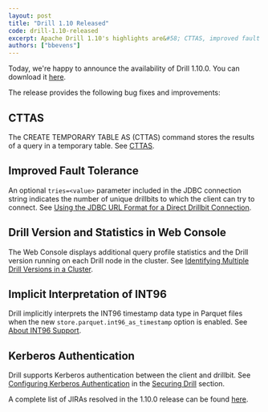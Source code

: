 ```yaml
---
layout: post
title: "Drill 1.10 Released"
code: drill-1.10-released
excerpt: Apache Drill 1.10's highlights are&#58; CTTAS, improved fault tolerance, Drill version and statistics in Web Console, implicit interpretation of INT96, and Kerberos authentication.
authors: ["bbevens"]
---
```


Today, we're happy to announce the availability of Drill 1.10.0. You can download it [here](https://drill.apache.org/download/).

The release provides the following bug fixes and improvements:

## CTTAS 
The CREATE TEMPORARY TABLE AS (CTTAS) command stores the results of a query in a temporary table. See [CTTAS]({{site.baseurl}}/docs/create-temporary-table-as-cttas/). 

## Improved Fault Tolerance  
An optional `tries=<value>` parameter included in the JDBC connection string indicates the number of unique drillbits to which the client can try to connect. See [Using the JDBC URL Format for a Direct Drillbit Connection]({{site.baseurl}}/docs/using-the-jdbc-driver/#using-the-jdbc-url-format-for-a-direct-drillbit-connection).    

## Drill Version and Statistics in Web Console
The Web Console displays additional query profile statistics and the Drill version running on each Drill node in the cluster. See [Identifying Multiple Drill Versions in a Cluster]({{site.baseurl}}/docs/identifying-multiple-drill-versions-in-a-cluster).  

## Implicit Interpretation of INT96 
Drill implicitly interprets the INT96 timestamp data type in Parquet files when the new `store.parquet.int96_as_timestamp` option is enabled. See [About INT96 Support]({{site.baseurl}}/docs/parquet-format/#about-int96-support).

## Kerberos Authentication  
Drill supports Kerberos authentication between the client and drillbit. See [Configuring Kerberos Authentication]({{site.baseurl}}/docs/configuring-kerberos-authentication/) in the [Securing Drill]({{site.baseurl}}/docs/securing-drill/) section.

A complete list of JIRAs resolved in the 1.10.0 release can be found [here](https://issues.apache.org/jira/secure/ReleaseNote.jspa?version=12338769&styleName=Html&projectId=12313820&Create=Create&atl_token=A5KQ-2QAV-T4JA-FDED%7C264858c85b35c3b8ac66b0573aa7e88ffa802c9d%7Clin).

